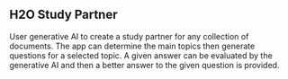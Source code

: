 ## H2O Study Partner
User generative AI to create a study partner for any collection of documents. The app can determine the main topics then generate questions for a selected topic. A given answer can be evaluated by the generative AI and then a better answer to the given question is provided.